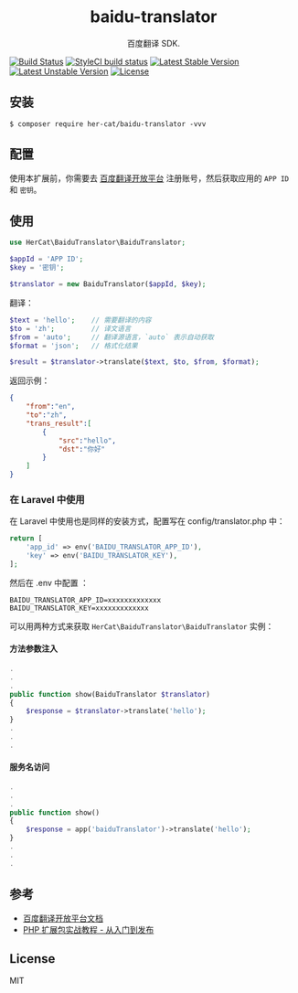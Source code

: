 <h1 align="center"> baidu-translator </h1>

<p align="center"> 百度翻译 SDK.</p>

[![Build Status](https://travis-ci.org/her-cat/baidu-translator.svg?branch=master)](https://travis-ci.org/her-cat/baidu-translator) 
[![StyleCI build status](https://github.styleci.io/repos/196751395/shield)](https://github.styleci.io/repos/196751395)
[![Latest Stable Version](https://poser.pugx.org/her-cat/baidu-translator/v/stable)](https://packagist.org/packages/her-cat/baidu-translator) 
[![Latest Unstable Version](https://poser.pugx.org/her-cat/baidu-translator/v/unstable)](https://packagist.org/packages/her-cat/baidu-translator) 
[![License](https://poser.pugx.org/her-cat/baidu-translator/license)](https://packagist.org/packages/her-cat/baidu-translator)

## 安装

```shell
$ composer require her-cat/baidu-translator -vvv
```

## 配置

使用本扩展前，你需要去 [百度翻译开放平台](ht://api.fanyi.baidu.com/api/trans/product/index) 注册账号，然后获取应用的 `APP ID` 和 `密钥`。

## 使用

```php
use HerCat\BaiduTranslator\BaiduTranslator;

$appId = 'APP ID';
$key = '密钥';

$translator = new BaiduTranslator($appId, $key);
```

翻译：

```php
$text = 'hello';    // 需要翻译的内容
$to = 'zh';         // 译文语言
$from = 'auto';     // 翻译源语言，`auto` 表示自动获取
$format = 'json';   // 格式化结果

$result = $translator->translate($text, $to, $from, $format);
```

返回示例：

```json
{
    "from":"en",
    "to":"zh",
    "trans_result":[
        {
            "src":"hello",
            "dst":"你好"
        }
    ]
}
```

### 在 Laravel 中使用

在 Laravel 中使用也是同样的安装方式，配置写在 config/translator.php 中：

```php
return [
    'app_id' => env('BAIDU_TRANSLATOR_APP_ID'),
    'key' => env('BAIDU_TRANSLATOR_KEY'),
];
```

然后在 .env 中配置 ：

```dotenv
BAIDU_TRANSLATOR_APP_ID=xxxxxxxxxxxxx
BAIDU_TRANSLATOR_KEY=xxxxxxxxxxxxx
```

可以用两种方式来获取 `HerCat\BaiduTranslator\BaiduTranslator` 实例：

#### 方法参数注入

```php
.
.
.
public function show(BaiduTranslator $translator) 
{
    $response = $translator->translate('hello');
}
.
.
.
```

#### 服务名访问

```php
.
.
.
public function show() 
{
    $response = app('baiduTranslator')->translate('hello');
}
.
.
.
```

## 参考

- [百度翻译开放平台文档](http://api.fanyi.baidu.com/api/trans/product/apidoc)
- [PHP 扩展包实战教程 - 从入门到发布](https://learnku.com/courses/creating-package)

## License

MIT
